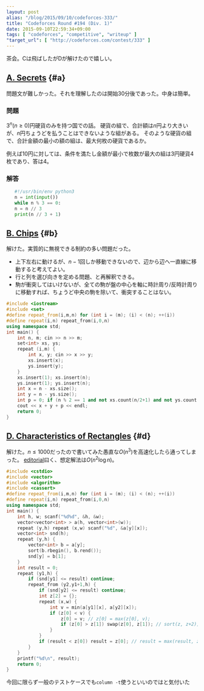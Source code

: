 ```yaml
---
layout: post
alias: "/blog/2015/09/10/codeforces-333/"
title: "Codeforces Round #194 (Div. 1)"
date: 2015-09-10T22:59:34+09:00
tags: [ "codeforces", "competitive", "writeup" ]
"target_url": [ "http://codeforces.com/contest/333" ]
---
```


茶会。Cは飛ばしたがDが解けたので嬉しい。

<!-- more -->

## [A. Secrets](http://codeforces.com/contest/333/problem/A) {#a}

問題文が難しかった。それを理解したのは開始30分後であった。中身は簡単。

### 問題

$3^n (n \ge 0)$円硬貨のみを持つ国での話。
硬貨の組で、合計額は$n$円より大きいが、$n$円ちょうどを払うことはできないような組がある。
そのような硬貨の組で、合計金額の最小の額の組は、最大何枚の硬貨であるか。

例えば10円に対しては、条件を満たし金額が最小で枚数が最大の組は3円硬貨4枚であり、答は4。

### 解答

``` python
   #!/usr/bin/env python3
   n = int(input())
   while n % 3 == 0:
   n = n // 3
   print(n // 3 + 1)
```

## [B. Chips](http://codeforces.com/contest/333/problem/B) {#b}

解けた。実質的に無視できる制約の多い問題だった。

-   上下左右に動けるが、$n-1$回しか移動できないので、辺から辺へ一直線に移動すると考えてよい。
-   行と列を選び向きを定める問題、と再解釈できる。
-   駒が衝突してはいけないが、全ての駒が盤の中心を軸に時計周り/反時計周りに移動すれば、ちょうど中央の駒を除いて、衝突することはない。

``` c++
#include <iostream>
#include <set>
#define repeat_from(i,m,n) for (int i = (m); (i) < (n); ++(i))
#define repeat(i,n) repeat_from(i,0,n)
using namespace std;
int main() {
    int n, m; cin >> n >> m;
    set<int> xs, ys;
    repeat (i,m) {
        int x, y; cin >> x >> y;
        xs.insert(x);
        ys.insert(y);
    }
    xs.insert(1); xs.insert(n);
    ys.insert(1); ys.insert(n);
    int x = n - xs.size();
    int y = n - ys.size();
    int p = 0; if (n % 2 == 1 and not xs.count(n/2+1) and not ys.count(n/2+1)) p = -1;
    cout << x + y + p << endl;
    return 0;
}
```

## [D. Characteristics of Rectangles](http://codeforces.com/contest/333/problem/D) {#d}

解けた。$n \le 1000$だったので書いてみた愚直な$O(n^3)$を高速化したら通ってしまった。
[editorial](http://codeforces.com/blog/entry/8418)曰く、想定解法は$O(n^2 \log n)$。

``` c++
#include <cstdio>
#include <vector>
#include <algorithm>
#include <cassert>
#define repeat_from(i,m,n) for (int i = (m); (i) < (n); ++(i))
#define repeat(i,n) repeat_from(i,0,n)
using namespace std;
int main() {
    int h, w; scanf("%d%d", &h, &w);
    vector<vector<int> > a(h, vector<int>(w));
    repeat (y,h) repeat (x,w) scanf("%d", &a[y][x]);
    vector<int> snd(h);
    repeat (y,h) {
        vector<int> b = a[y];
        sort(b.rbegin(), b.rend());
        snd[y] = b[1];
    }
    int result = 0;
    repeat (y1,h) {
        if (snd[y1] <= result) continue;
        repeat_from (y2,y1+1,h) {
            if (snd[y2] <= result) continue;
            int z[2] = {};
            repeat (x,w) {
                int v = min(a[y1][x], a[y2][x]);
                if (z[0] < v) {
                    z[0] = v; // z[0] = max(z[0], v);
                    if (z[0] > z[1]) swap(z[0], z[1]); // sort(z, z+2);
                }
            }
            if (result < z[0]) result = z[0]; // result = max(result, z[0]);
        }
    }
    printf("%d\n", result);
    return 0;
}
```

今回に限らず一般のテストケースでも`column -t`使うといいのではと気付いた
